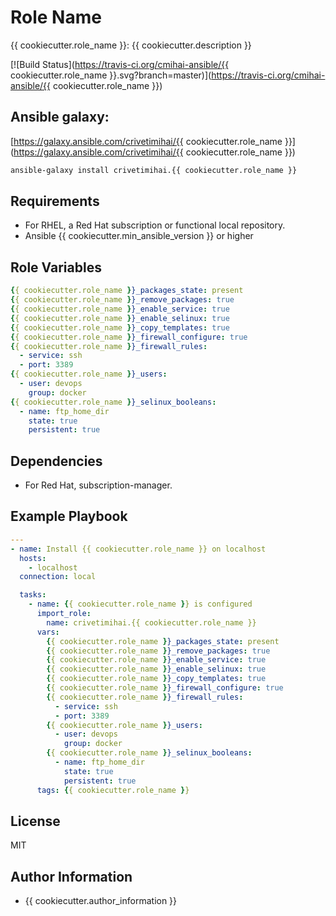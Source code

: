 Role Name
=========

{{ cookiecutter.role_name }}: {{ cookiecutter.description }}

[![Build Status](https://travis-ci.org/cmihai-ansible/{{ cookiecutter.role_name }}.svg?branch=master)](https://travis-ci.org/cmihai-ansible/{{ cookiecutter.role_name }})

Ansible galaxy:
---------------

[https://galaxy.ansible.com/crivetimihai/{{ cookiecutter.role_name }}](https://galaxy.ansible.com/crivetimihai/{{ cookiecutter.role_name }})

```bash
ansible-galaxy install crivetimihai.{{ cookiecutter.role_name }}
```

Requirements
------------

- For RHEL, a Red Hat subscription or functional local repository.
- Ansible {{ cookiecutter.min_ansible_version }} or higher

Role Variables
--------------

```yaml
{{ cookiecutter.role_name }}_packages_state: present
{{ cookiecutter.role_name }}_remove_packages: true
{{ cookiecutter.role_name }}_enable_service: true
{{ cookiecutter.role_name }}_enable_selinux: true
{{ cookiecutter.role_name }}_copy_templates: true
{{ cookiecutter.role_name }}_firewall_configure: true
{{ cookiecutter.role_name }}_firewall_rules:
  - service: ssh
  - port: 3389
{{ cookiecutter.role_name }}_users:
  - user: devops
    group: docker
{{ cookiecutter.role_name }}_selinux_booleans:
  - name: ftp_home_dir
    state: true
    persistent: true
```

Dependencies
------------

- For Red Hat, subscription-manager.

Example Playbook
----------------

```yaml
---
- name: Install {{ cookiecutter.role_name }} on localhost
  hosts:
    - localhost
  connection: local

  tasks:
    - name: {{ cookiecutter.role_name }} is configured
      import_role:
        name: crivetimihai.{{ cookiecutter.role_name }}
      vars:
        {{ cookiecutter.role_name }}_packages_state: present
        {{ cookiecutter.role_name }}_remove_packages: true
        {{ cookiecutter.role_name }}_enable_service: true
        {{ cookiecutter.role_name }}_enable_selinux: true
        {{ cookiecutter.role_name }}_copy_templates: true
        {{ cookiecutter.role_name }}_firewall_configure: true
        {{ cookiecutter.role_name }}_firewall_rules:
          - service: ssh
          - port: 3389
        {{ cookiecutter.role_name }}_users:
          - user: devops
            group: docker
        {{ cookiecutter.role_name }}_selinux_booleans:
          - name: ftp_home_dir
            state: true
            persistent: true
      tags: {{ cookiecutter.role_name }}
```

License
-------

MIT

Author Information
------------------

- {{ cookiecutter.author_information }}
